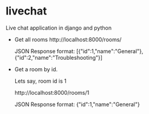 # livechat
Live chat application in django and python

* Get all rooms
    http://localhost:8000/rooms/

    JSON Response format:
    [{"id":1,"name":"General"},{"id":2,"name":"Troubleshooting"}]

* Get a room by id.

  Lets say, room id is 1

  http://localhost:8000/rooms/1

    JSON Response format:
    {"id":1,"name":"General"}

   
